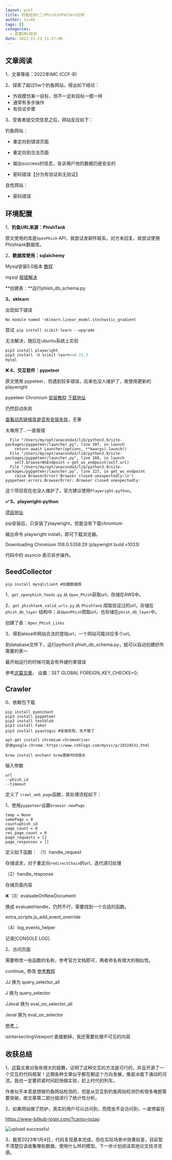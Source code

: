 ```yaml
---
layout: post
title: 钓鱼检测(二)PhishInPattern分析
author: 1ss4k
tags: []
categories:
  - 恶意URL检测
date: 2022-11-21 11:27:00
---
```

## 文章阅读

1、文章等级：2022年IMC (CCF-B)



2、探索了超过5w个钓鱼网站，得出如下结论：

* 外观模仿某一目标，但不一定和目标一模一样
* 通常有多步操作
* 有验证步骤


3、受害者提交完信息之后，网站反应如下：

钓鱼网站：

* 重定向到错误页面

* 重定向到合法页面
* 输出success的信息，告诉用户他的数据仍是安全的
* 密码错误【分为有验证和无验证】

良性网站：

* 密码错误









## 环境配置


1、**钓鱼URL来源：PhishTank**

原文使用的库是`OpenPhish` API，我尝试发邮件联系，对方未回复。故尝试使用Phishtank数据库。



2、**数据库使用：sqlalchemy**

Mysql安装5.0版本 [教程](https://juejin.cn/post/6903070115823419399)

mysql [报错解决](https://www.jianshu.com/p/1f0c8e3c438b#:~:text=解决Django执行manage.py%20提示%20NameError%3A%20name%20%27_mysql%27%20is%20not%20defined,解决办法：%20使用pymysql代替MySQLdb%20步骤：%20安装pymysql：pip%20install%20pymysql%20打开项目在setting.py的%20init.py%2C或直接在当前py文件最开头添加如下：)


**创建表：**运行phish_db_schema.py


**3、sklearn**

出现如下错误
```
No module named 'sklearn.linear_model.stochastic_gradient
```
尝试`
pip install scikit-learn --upgrade`

无法解决，随后在ubuntu系统上实验

```python
pip3 install playwright
pip3 install -U scikit-learn==0.21.3
mysql
```

**❌ 4、交互软件：pypeteer**

原文使用 pypeteer，但遇到较多错误，后来也没人维护了，故使用更新的 playwright

 pypeteer Chromium [安装教程](https://blog.51cto.com/u_15127666/4157760)
[下载地址](https://mirrors.huaweicloud.com/chromium-browser-snapshots/Mac/588429/)

仍然启动失败

[查看动态链接库是否有安装失败](https://blog.csdn.net/lovechris00/article/details/81561627)，无果

太难用了...一直报错
```
  File "/Users/my/opt/anaconda3/lib/python3.9/site-packages/pyppeteer/launcher.py", line 307, in launch
    return await Launcher(options, **kwargs).launch()
  File "/Users/my/opt/anaconda3/lib/python3.9/site-packages/pyppeteer/launcher.py", line 168, in launch
    self.browserWSEndpoint = get_ws_endpoint(self.url)
  File "/Users/my/opt/anaconda3/lib/python3.9/site-packages/pyppeteer/launcher.py", line 227, in get_ws_endpoint
    raise BrowserError('Browser closed unexpectedly:\n')
pyppeteer.errors.BrowserError: Browser closed unexpectedly:
```

这个项目现在也没人维护了，官方建议使用`Playwright-python`。

**✅ 5、playwright-python**

[项目地址](https://github.com/microsoft/playwright-python)

pip安装后，只安装了playwright，但是没有下载chromium

输出命令 playwright install，即可下载浏览器。

Downloading Chromium 108.0.5359.29 (playwright build v1033)


代码中的 asyncio 表示异步操作。


## SeedCollector

```
pip install mysqlclient #创建数据库

```

1、`get_openphish_feeds.py` 从 `Open_Phish`获取url，存储在AWS中。 

2、`get_phishtank_valid_urls.py` 从 `PhishTank` 爬取验证过的url，存储在 `phish_db_layer` 结构中；从`OpenPhish`爬取url，也存储在`phish_db_layer`中。

创建了表：`Open_Phish_Links`


3、得到alexa中网站合法的登陆url，一个网站可能对应多个url。

到database文件下，运行python3 phish_db_schema.py，就可以自动创建好所需要的表～

最开始运行的时候可能会有外键约束错误

参考[这篇文章](https://stackoverflow.com/questions/21659691/error-1452-cannot-add-or-update-a-child-row-a-foreign-key-constraint-fails)，
设置：SET GLOBAL FOREIGN_KEY_CHECKS=0;



## Crawler

0、依赖包下载

```
pip install pyenchant
pip3 install pyppeteer
pip3 install textblob
pip3 install faker
pip3 install pyautogui #安装失败，先不管了

apt-get install chromium-chromedriver
安装google-chrome：https://www.cnblogs.com/myvic/p/10324531.html

brew install enchant brew更新时间很长
```

输入参数

```
url
--phish_id
--timeout
```

定义了 `crawl_web_page`函数，其处理流程如下：


1、使用`pyppeteer`设置`browser.newPage`
```
temp = None 
samePage = 0
count=phish_id
page_count = 0
res_page_count = 0
page_requests = []
page_responses = []
```

定义如下函数：
（1）handle_request

存储请求，对于重定向`redirectChain`的url，迭代递归处理


（2）handle_response

存储页面内容


❌（3）evaluateOnNewDocument

换成 evaluateHandle，仍然不行，需要找到一个合适的函数。

extra_scripts.js_add_event_override



（4）log_events_helper

记录[CONSOLE LOG]


2、访问页面

需要修改一些函数的名称，参考官方文档即可，两者命名有很大的相似性。

continue_ 修改
[参考教程 ](https://dev.to/checkly/request-interception-with-puppeteer-and-playwright-1503)



JJ 换为 query_selector_all

J 换为 query_selector

JJeval 换为 eval_on_selector_all

Jeval 换为 eval_on_selector

[参考：](https://www.lambdatest.com/automation-testing-advisor/python/playwright-python-eval_on_selector_all)

isIntersectingViewport 直接删掉，我还需要处理不可见的内容


## 收获总结

1、这篇文章对我有很大的鼓舞，证明了这种交互的方法是可行的，并且开源了一个交互的代码框架！近期各种文章似乎都在朝这个方向发展，像是冰面下涌动的河流。我也一定要抓紧时间赶快做实验，赶上时代的列车。

作者似乎本意是想做钓鱼网站检测的，但是从交互到钓鱼网站检测仍有很多难题需要突破，故文章第二部分就进行了统计性分析。

2、如果网站做了防护，真实的用户可以访问到，而爬虫不会访问到，一直停留在

https://www-bitkub-login.com/?camp=jozao

![upload successful](/images/pasted-378.png)


3、截至2023年1月4日，代码复现基本完成，但在实际场景中效果较差，目前暂不清楚应该收集哪些数据，使用什么样的模型。下一步计划阅读其他论文找寻灵感。